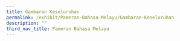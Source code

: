 ```yaml
---
title: Gambaran Keseluruhan
permalink: /exhibit/Pameran-Bahasa-Melayu/Gambaran-Keseluruhan
description: ""
third_nav_title: Pameran Bahasa Melayu
---
```

